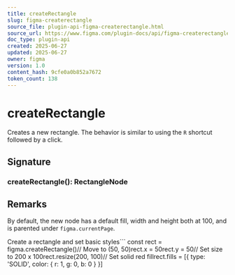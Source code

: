 ```yaml
---
title: createRectangle
slug: figma-createrectangle
source_file: plugin-api-figma-createrectangle.html
source_url: https://www.figma.com/plugin-docs/api/figma-createrectangle/
doc_type: plugin-api
created: 2025-06-27
updated: 2025-06-27
owner: figma
version: 1.0
content_hash: 9cfe0a0b852a7672
token_count: 138
---
```

# createRectangle

Creates a new rectangle. The behavior is similar to using the `R` shortcut followed by a click.

## Signature

### createRectangle(): RectangleNode

## Remarks

By default, the new node has a default fill, width and height both at 100, and is parented under `figma.currentPage`.

Create a rectangle and set basic styles```
const rect = figma.createRectangle()// Move to (50, 50)rect.x = 50rect.y = 50// Set size to 200 x 100rect.resize(200, 100)// Set solid red fillrect.fills = [{ type: 'SOLID', color: { r: 1, g: 0, b: 0 } }]
```